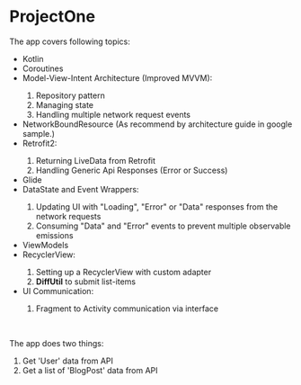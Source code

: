<h1>ProjectOne</h1>
<p>The app covers following topics:</p>
<ul>
	<li>Kotlin</li>
	<li>Coroutines</li>
	<li>Model-View-Intent Architecture (Improved MVVM):</li>
		<ol>
			<li>Repository pattern</li>
			<li>Managing state</li>
			<li>Handling multiple network request events</li>
		</ol>
	<li>NetworkBoundResource (As recommend by architecture guide in google sample.)</li>
	<li>Retrofit2:</li>
		<ol>
			<li>Returning LiveData from Retrofit</li>
			<li>Handling Generic Api Responses (Error or Success)</li>
		</ol>
	<li>Glide</li>
	<li>DataState and Event Wrappers:</li>
		<ol>
			<li>Updating UI with "Loading", "Error" or "Data" responses from the network requests</li>
			<li>Consuming "Data" and "Error" events to prevent multiple observable emissions</li>
		</ol>
	<li>ViewModels</li>
	<li>RecyclerView:</li>
		<ol>
			<li>Setting up a RecyclerView with custom adapter</li>
			<li><b>DiffUtil</b> to submit list-items</li>
		</ol>
	<li>UI Communication:</li>
		<ol>
			<li>Fragment to Activity communication via interface</li>
		</ol>
</ul>
<br>
<p>The app does two things:</p>
<ol>
	<li>Get 'User' data from API</li>
	<li>Get a list of 'BlogPost' data from API</li>
</ol>
<br>
<p></p>
